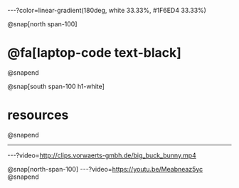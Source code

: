 ---?color=linear-gradient(180deg, white 33.33%, #1F6ED4 33.33%)

@snap[north span-100]
# @fa[laptop-code text-black]
@snapend

@snap[south span-100 h1-white]
# resources
@snapend

--- 
---?video=http://clips.vorwaerts-gmbh.de/big_buck_bunny.mp4


@snap[north-span-100]
---?video=https://youtu.be/Meabneaz5yc
@snapend
